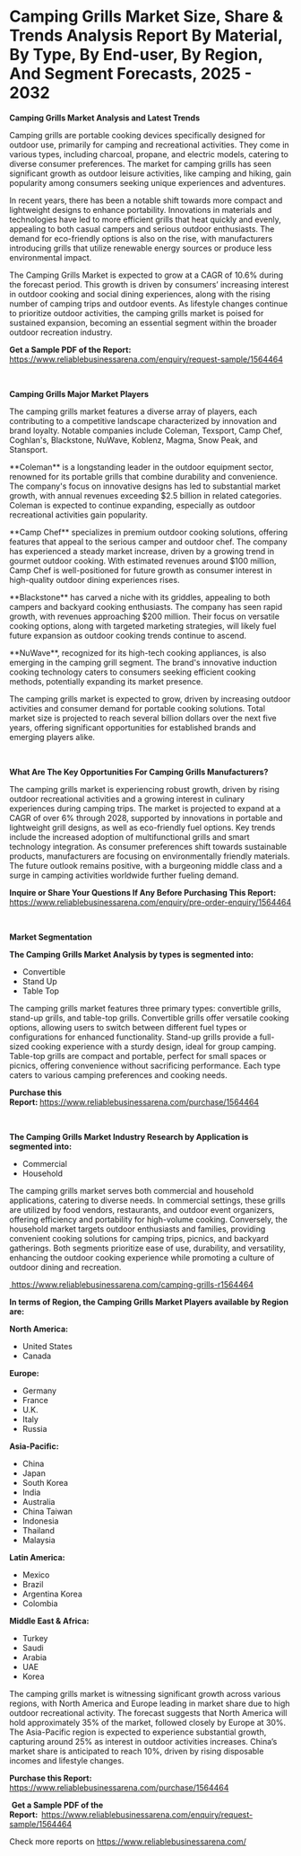 <p><h1>Camping Grills Market Size, Share & Trends Analysis Report By Material, By Type, By End-user, By Region, And Segment Forecasts, 2025 - 2032</h1></p><p><strong>Camping Grills Market Analysis and Latest Trends</strong></p>
<p><p>Camping grills are portable cooking devices specifically designed for outdoor use, primarily for camping and recreational activities. They come in various types, including charcoal, propane, and electric models, catering to diverse consumer preferences. The market for camping grills has seen significant growth as outdoor leisure activities, like camping and hiking, gain popularity among consumers seeking unique experiences and adventures.</p><p>In recent years, there has been a notable shift towards more compact and lightweight designs to enhance portability. Innovations in materials and technologies have led to more efficient grills that heat quickly and evenly, appealing to both casual campers and serious outdoor enthusiasts. The demand for eco-friendly options is also on the rise, with manufacturers introducing grills that utilize renewable energy sources or produce less environmental impact.</p><p>The Camping Grills Market is expected to grow at a CAGR of 10.6% during the forecast period. This growth is driven by consumers’ increasing interest in outdoor cooking and social dining experiences, along with the rising number of camping trips and outdoor events. As lifestyle changes continue to prioritize outdoor activities, the camping grills market is poised for sustained expansion, becoming an essential segment within the broader outdoor recreation industry.</p></p>
<p><strong>Get a Sample PDF of the Report:&nbsp;</strong> <a href="https://www.reliablebusinessarena.com/enquiry/request-sample/1564464?utm_campaign=2928&utm_medium=2&utm_source=Github&utm_content=ia&utm_term=04042025&utm_id=camping-grills">https://www.reliablebusinessarena.com/enquiry/request-sample/1564464</a></p>
<p>&nbsp;</p>
<p><strong>Camping Grills Major Market Players</strong></p>
<p><p>The camping grills market features a diverse array of players, each contributing to a competitive landscape characterized by innovation and brand loyalty. Notable companies include Coleman, Texsport, Camp Chef, Coghlan's, Blackstone, NuWave, Koblenz, Magma, Snow Peak, and Stansport.</p><p>**Coleman** is a longstanding leader in the outdoor equipment sector, renowned for its portable grills that combine durability and convenience. The company's focus on innovative designs has led to substantial market growth, with annual revenues exceeding $2.5 billion in related categories. Coleman is expected to continue expanding, especially as outdoor recreational activities gain popularity.</p><p>**Camp Chef** specializes in premium outdoor cooking solutions, offering features that appeal to the serious camper and outdoor chef. The company has experienced a steady market increase, driven by a growing trend in gourmet outdoor cooking. With estimated revenues around $100 million, Camp Chef is well-positioned for future growth as consumer interest in high-quality outdoor dining experiences rises.</p><p>**Blackstone** has carved a niche with its griddles, appealing to both campers and backyard cooking enthusiasts. The company has seen rapid growth, with revenues approaching $200 million. Their focus on versatile cooking options, along with targeted marketing strategies, will likely fuel future expansion as outdoor cooking trends continue to ascend.</p><p>**NuWave**, recognized for its high-tech cooking appliances, is also emerging in the camping grill segment. The brand's innovative induction cooking technology caters to consumers seeking efficient cooking methods, potentially expanding its market presence.</p><p>The camping grills market is expected to grow, driven by increasing outdoor activities and consumer demand for portable cooking solutions. Total market size is projected to reach several billion dollars over the next five years, offering significant opportunities for established brands and emerging players alike.</p></p>
<p>&nbsp;</p>
<p><strong>What Are The Key Opportunities For Camping Grills Manufacturers?</strong></p>
<p><p>The camping grills market is experiencing robust growth, driven by rising outdoor recreational activities and a growing interest in culinary experiences during camping trips. The market is projected to expand at a CAGR of over 6% through 2028, supported by innovations in portable and lightweight grill designs, as well as eco-friendly fuel options. Key trends include the increased adoption of multifunctional grills and smart technology integration. As consumer preferences shift towards sustainable products, manufacturers are focusing on environmentally friendly materials. The future outlook remains positive, with a burgeoning middle class and a surge in camping activities worldwide further fueling demand.</p></p>
<p><strong>Inquire or Share Your Questions If Any Before Purchasing This Report:</strong> <a href="https://www.reliablebusinessarena.com/enquiry/pre-order-enquiry/1564464?utm_campaign=2928&utm_medium=2&utm_source=Github&utm_content=ia&utm_term=04042025&utm_id=camping-grills">https://www.reliablebusinessarena.com/enquiry/pre-order-enquiry/1564464</a></p>
<p>&nbsp;</p>
<p><strong>Market Segmentation</strong></p>
<p><strong>The Camping Grills Market Analysis by types is segmented into:</strong></p>
<p><ul><li>Convertible</li><li>Stand Up</li><li>Table Top</li></ul></p>
<p><p>The camping grills market features three primary types: convertible grills, stand-up grills, and table-top grills. Convertible grills offer versatile cooking options, allowing users to switch between different fuel types or configurations for enhanced functionality. Stand-up grills provide a full-sized cooking experience with a sturdy design, ideal for group camping. Table-top grills are compact and portable, perfect for small spaces or picnics, offering convenience without sacrificing performance. Each type caters to various camping preferences and cooking needs.</p></p>
<p><strong>Purchase this Report:&nbsp;</strong><a href="https://www.reliablebusinessarena.com/purchase/1564464?utm_campaign=2928&utm_medium=2&utm_source=Github&utm_content=ia&utm_term=04042025&utm_id=camping-grills">https://www.reliablebusinessarena.com/purchase/1564464</a></p>
<p>&nbsp;</p>
<p><strong>The Camping Grills Market Industry Research by Application is segmented into:</strong></p>
<p><ul><li>Commercial</li><li>Household</li></ul></p>
<p><p>The camping grills market serves both commercial and household applications, catering to diverse needs. In commercial settings, these grills are utilized by food vendors, restaurants, and outdoor event organizers, offering efficiency and portability for high-volume cooking. Conversely, the household market targets outdoor enthusiasts and families, providing convenient cooking solutions for camping trips, picnics, and backyard gatherings. Both segments prioritize ease of use, durability, and versatility, enhancing the outdoor cooking experience while promoting a culture of outdoor dining and recreation.</p></p>
<p><a href="https://www.reliablebusinessarena.com/camping-grills-r1564464?utm_campaign=2928&utm_medium=2&utm_source=Github&utm_content=ia&utm_term=04042025&utm_id=camping-grills">&nbsp;https://www.reliablebusinessarena.com/camping-grills-r1564464</a></p>
<p><strong>In terms of Region, the Camping Grills Market Players available by Region are:</strong></p>
<p>
    <p> <strong> North America: </strong>
        <ul>
            <li>United States</li>
            <li>Canada</li>
        </ul>
        </p> 
    <p> <strong> Europe: </strong>
        <ul>
            <li>Germany</li>
            <li>France</li>
            <li>U.K.</li>
            <li>Italy</li>
            <li>Russia</li>
        </ul>
        </p> 
    <p> <strong> Asia-Pacific: </strong>
        <ul>
            <li>China</li>
            <li>Japan</li>
            <li>South Korea</li>
            <li>India</li>
            <li>Australia</li>
            <li>China Taiwan</li>
            <li>Indonesia</li>
            <li>Thailand</li>
            <li>Malaysia</li>
        </ul>
        </p> 
    <p> <strong> Latin America: </strong>
        <ul>
            <li>Mexico</li>
            <li>Brazil</li>
            <li>Argentina Korea</li>
            <li>Colombia</li>
        </ul>
        </p> 
    <p> <strong> Middle East & Africa: </strong>
        <ul>
            <li>Turkey</li>
            <li>Saudi</li>
            <li>Arabia</li>
            <li>UAE</li>
            <li>Korea</li>
        </ul>
    </p>
    </p>
<p><p>The camping grills market is witnessing significant growth across various regions, with North America and Europe leading in market share due to high outdoor recreational activity. The forecast suggests that North America will hold approximately 35% of the market, followed closely by Europe at 30%. The Asia-Pacific region is expected to experience substantial growth, capturing around 25% as interest in outdoor activities increases. China’s market share is anticipated to reach 10%, driven by rising disposable incomes and lifestyle changes.</p></p>
<p><strong>Purchase this Report: </strong><a href="https://www.reliablebusinessarena.com/purchase/1564464?utm_campaign=2928&utm_medium=2&utm_source=Github&utm_content=ia&utm_term=04042025&utm_id=camping-grills">https://www.reliablebusinessarena.com/purchase/1564464</a></p>
<p>&nbsp;<strong>Get a Sample PDF of the Report:&nbsp;&nbsp;</strong><a href="https://www.reliablebusinessarena.com/enquiry/request-sample/1564464?utm_campaign=2928&utm_medium=2&utm_source=Github&utm_content=ia&utm_term=04042025&utm_id=camping-grills">https://www.reliablebusinessarena.com/enquiry/request-sample/1564464</a></p>
<p><strong></strong></p>
<p>Check more reports on <a href="https://www.reliablebusinessarena.com/?utm_campaign=2928&utm_medium=2&utm_source=Github&utm_content=ia&utm_term=04042025&utm_id=camping-grills">https://www.reliablebusinessarena.com/</a></p>